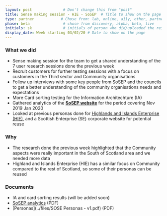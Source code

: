 ```yaml
---
layout: post              # Don't change this from "post"
title: Sense making session - HIE - SoSEP  # Title to show on the page
type: partner            # Chose from: lab, online, a11y, other, partner
phase: beta               # chose from discovery, alpha, beta, live
initials: sk              # initials of person who did/uploaded the research
display_date: Week starting 03/02/20 # Date to show on the page
---
```


### What we did
- Sense making session for the team to get a shared understanding of the 7 user research sessions done the previous week
- Recruit customers for further testing sessions with a focus on customers in the Third sector and Community organisations
- Follow up interviews with some key people from SoSEP and the councils to get a better understanding of the community organisations needs and expectations
- More Card sorting testing for the Information Architechture (IA)
- Gathered analytics of the [**SoSEP website**](https://www.sosep.co.uk/info/7/south-scotland-enterprise) for the period covering Nov 2019 Jan 2020
- Looked at previous personas done for [Highlands and Islands Enterprise (HIE)](https://www.hie.co.uk/), and a Scottish Enterprise (SE) corporate website for potential reuse


### Why
- The research done the previous week highlighted that the Community aspects were really important in the South of Scotland area and we needed more data
- Highland and Islands Enterprise (HIE) has a similar focus on Community compared to the rest of Scotland, so some of their personas can be reused


### Documents

- IA and card sorting results (will be added soon)
- [SoSEP analytics](../files/sosep-website-analytics-Nov19-Jan20.pdf) (PDF)
- [Personas](../files/SOSE Personas - v1.pdf) (PDF)

